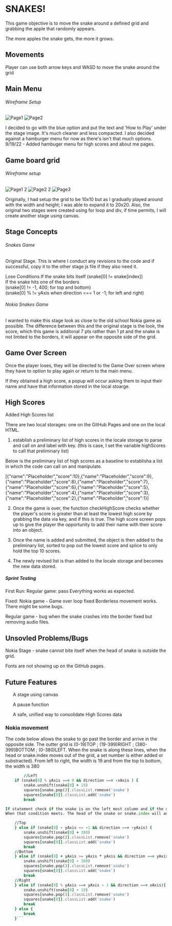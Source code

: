 <h1>SNAKES!</h1>

This game objective is to move the snake around a defined grid and grabbing the apple that randomly appears. 

The more apples the snake gets, the more it grows.

<h2>Movements</h2>
Player can use both arrow keys and WASD to move the snake around the grid

<h2>Main Menu</h2>

<h6>Wireframe Setup</h6>

![Page1](https://user-images.githubusercontent.com/105724406/190867832-c04370f0-d988-46be-989d-71795a08a186.jpg)
![Page2](https://user-images.githubusercontent.com/105724406/190867833-ed47d1a9-965d-486f-bf99-cd4513c505f4.jpg)

I decided to go with the blue option and put the text and 'How to Play' under the stage image.
It's much cleaner and less compacted. I also decided against a hamburger menu for now as there's isn't that much options.
9/19/22 - Added hambuger menu for high scores and about me pages.

<h2>Game board grid</h2>

<h6>Wireframe setup</h6>

![Page1 2](https://user-images.githubusercontent.com/105724406/190867999-16b02ed9-e9d5-4156-ab1e-b350ca5007a8.jpg)
![Page2 2](https://user-images.githubusercontent.com/105724406/190868000-39acae9a-9d38-4bbc-a6a9-dd1c82bc2218.jpg)
![Page3](https://user-images.githubusercontent.com/105724406/190868001-75e78873-f2ac-477a-b476-44312e18b1fa.jpg)

Originally, I had setup the grid to be 10x10 but as I gradually played around with the width and height; I was able to expand it to 20x20. Also, the original two stages were created using for loop and div, if time permits, I will create another stage using canvas.

<h2>Stage Concepts</h2>
<h6>Snakes Game</h6>
Original Stage. This is where I conduct any revisions to the code and if successful, copy it to the other stage js file if they also need it. 

<h7>Lose Conditions</h7>
If the snake bits itself (snake[0] != snake[index])<br>
If the snake hits one of the borders<br> 
(snake[0] != -1, 400; for top and bottom) <br>
(snake[0] % != yAxis when direction === 1 or -1; for left and right)

<h6>Nokia Snakes Game</h6>
I wanted to make this stage look as close to the old school Nokia game as possible. 
The difference between this and the original stage is the look, the score, which this game is additonal 7 pts rather than 1 pt and the snake is not limited to the borders, it will appear on the opposite side of the grid.

<h2>Game Over Screen</h2>
Once the player loses, they will be directed to the Game Over screen where they have to option to play again or return to the main menu.

If they obtained a high score, a popup will occur asking them to input their name and have that information stored in the local stoarge. 

<h2>High Scores</h2>
Added High Scores list 

There are two local storages: one on the GitHub Pages and one on the local HTML.

1. establish a preliminary list of high scores in the locale storage to parse and call on and label with key. (this is case, I set the variable highScores to call that preliminary list)

Below is the preliminary list of high scores as a baseline to establisha a list in which the code can call on and manipulate. 

 [{"name":"Placeholder","score":10},{"name":"Placeholder","score":9},{"name":"Placeholder","score":8},{"name":"Placeholder","score":7},{"name":"Placeholder","score":6},{"name":"Placeholder","score":5},{"name":"Placeholder","score":4},{"name":"Placeholder","score":3},{"name":"Placeholder","score":2},{"name":"Placeholder","score":1}]

2. Once the game is over, the function checkHighScore checks whether the player's score is greater than at least the lowest high score by grabbing the data via key, and if this is true. The high score screen pops up to give the player the opportunity to add their name with their score into an object. 

3. Once the name is added and submitted, the object is then added to the preliminary list, sorted to pop out the lowest score and splice to only hold the top 10 scores. 

4. The newly revised list is than added to the locale storage and becomes the new data stored.

<h5>Sprint Testing</h5>
First Run:
Regular game: pass
Everything works as expected. 

Fixed: 
Nokia game - Game over loop fixed
Borderless movement works. There might be some bugs.

Regular game - bug when the snake crashes into the border fixed but removing audio files.


<h2>Unsovled Problems/Bugs</h2>
Nokia Stage - snake cannot bite itself when the head of snake is outside the grid. 

Fonts are not showing up on the GitHub pages.

<h2>Future Features</h2>
<ul>A stage using canvas</ul>
<ul>A pause function</ul>
<ul>A safe, unified way to consolidate High Scores data</ul>


<h3>Nokia movement</h3>
<p> The code below allows the snake to go past the border and arrive in the opposite side. The outter grid is (0-19)TOP ; (19-399)RIGHT ; (380-399)BOTTOM ; (0-380)LEFT. When the snake is along these lines, when the head or snake.index moves out of the grid, a set number is either added or substracted).
From left to right, the width is 19 and from the top to bottom, the width is 380</p>

```for (let i = 0; i < snake.length; i++){
        //Left
    if (snake[0] % yAxis === 0 && direction === -xAxis ) { 
        snake.unshift(snake[0] + 19)
        squares[snake.pop()].classList.remove('snake')
        squares[snake[0]].classList.add('snake')
        break

If statement check if the snake is on the left most column and if the direction is going left. 
When that condition meets. The head of the snake or snake.index will add 19 to appear on the right side and will remove the tail or the last index of snake.index.

    //Top 
    } else if (snake[0] - yAxis <= -1 && direction === -yAxis) {
        snake.unshift(snake[0] + 380)
        squares[snake.pop()].classList.remove('snake')
        squares[snake[0]].classList.add('snake')
        break
    //Bottom
    } else if (snake[0] + yAxis >= yAxis * yAxis && direction === yAxis) {
        snake.unshift(snake[0] - 380)
        squares[snake.pop()].classList.remove('snake')
        squares[snake[0]].classList.add('snake')
        break
    //Right
    } else if (snake[0] % yAxis === yAxis - 1 && direction === xAxis){ 
        snake.unshift(snake[0] - 19)
        squares[snake.pop()].classList.remove('snake')
        squares[snake[0]].classList.add('snake')
        break
    } else {
        break
    }```

